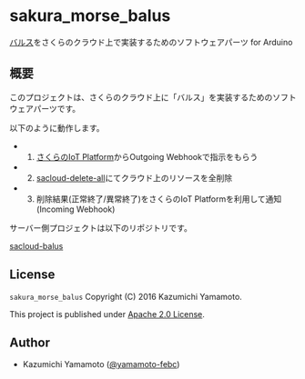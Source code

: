 # sakura_morse_balus

[バルス](https://ja.wikipedia.org/wiki/飛行石#.E3.81.8A.E3.81.BE.E3.81.98.E3.81.AA.E3.81.84)をさくらのクラウド上で実装するためのソフトウェアパーツ for Arduino

## 概要

このプロジェクトは、さくらのクラウド上に「バルス」を実装するためのソフトウェアパーツです。

以下のように動作します。

  - 1) [さくらのIoT Platform](https://iot.sakura.ad.jp)からOutgoing Webhookで指示をもらう
  - 2) [sacloud-delete-all](https://github.com/yamamoto-febc/sacloud-delete-all)にてクラウド上のリソースを全削除
  - 3) 削除結果(正常終了/異常終了)をさくらのIoT Platformを利用して通知(Incoming Webhook)

サーバー側プロジェクトは以下のリポジトリです。

[sacloud-balus](https://github.com/yamamoto-febc/sacloud-balus)

## License

 `sakura_morse_balus` Copyright (C) 2016 Kazumichi Yamamoto.

  This project is published under [Apache 2.0 License](LICENSE.txt).
  
## Author

  * Kazumichi Yamamoto ([@yamamoto-febc](https://github.com/yamamoto-febc))

